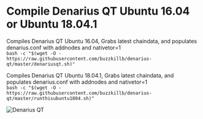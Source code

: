 # Compile Denarius QT Ubuntu 16.04 or Ubuntu 18.04.1

Compiles Denarius QT Ubuntu 16.04, Grabs latest chaindata, and populates denarius.conf with addnodes and nativetor=1  
```bash -c "$(wget -O - https://raw.githubusercontent.com/buzzkillb/denarius-qt/master/denariusqt.sh)"```  

Compiles Denarius QT Ubuntu 18.04.1, Grabs latest chaindata, and populates denarius.conf with addnodes and nativetor=1  
```bash -c "$(wget -O - https://raw.githubusercontent.com/buzzkillb/denarius-qt/master/runthisubuntu1804.sh)"``` 

![Denarius QT](https://camo.githubusercontent.com/740c178eb58c95c5f71a0663f78e83e1d0c42d5d/68747470733a2f2f692e696d6775722e636f6d2f674f65786577772e6a7067)
